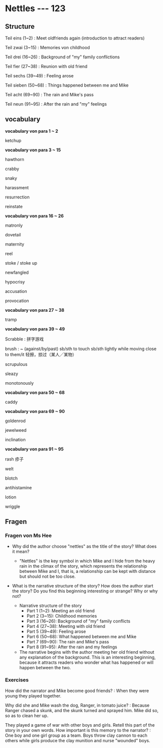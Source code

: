 # Nettles --- 123

## Structure

Teil eins (1~2)
: Meet oldfriends again (introduction to attract readers)

Teil zwai (3~15)
: Memories von childhood

Teil drei (16~26)
: Background of "my" family conflictions

Teil fier (27~38)
: Reunion with old friend

Teil sechs (39~49)
: Feeling arose

Teil sieben (50~68)
: Things happened between me and Mike

Teil acht (69~90)
: The rain and Mike's pass

Teil neun (91~95)
: After the rain and "my" feelings

## vocabulary

**vocabulary von para 1 ~ 2**

ketchup


**vocabulary von para 3 ~ 15**

hawthorn

crabby

snaky

harassment

resurrection

reinstate


**vocabulary von para 16 ~ 26**

matronly

dovetail

maternity

reel

stoke / stoke up

newfangled

hypocrisy

accusation

provocation


**vocabulary von para 27 ~ 38**

tramp


**vocabulary von para 39 ~ 49**

Scrabble
: 拼字游戏

brush
: ~ (against/by/past) sb/sth to touch sb/sth lightly while moving close to them/it 轻擦，掠过（某人╱某物）

scrupulous

sleazy

monotonously


**vocabulary von para 50 ~ 68**

caddy


**vocabulary von para 69 ~ 90**

goldenrod

jewelweed

inclination


**vocabulary von para 91 ~ 95**

rash 疹子

welt

blotch

antihistamine

lotion

wriggle

## Fragen

### Fragen von Ms Hee

- Why did the author choose "nettles" as the title of the story? What does it mean?
  - "Nettles" is the key symbol in which Mike and I hide from the heavy rain in the climax of the story, which represents the relationship between Mike and I, that is, a relationship can be kept with distance but should not be too close.

- What is the narrative structure of the story? How does the author start the story? Do you find this beginning interesting or strange? Why or why not?
  - Narrative structure of the story
    - Part 1 (1~2): Meeting an old friend
    - Part 2 (3~15): Childhood memories
    - Part 3 (16~26): Background of "my" family conflicts
    - Part 4 (27~38): Meeting with old friend
    - Part 5 (39~49): Feeling arose
    - Part 6 (50~68): What happened between me and Mike
    - Part 7 (69~90): The rain and Mike's pass
    - Part 8 (91~95): After the rain and my feelings
  - The narrative begins with the author meeting her old friend without any explanation of the background. This is an interesting beginning, because it attracts readers who wonder what has happened or will happen between the two.

### Exercises

How did the narrator and Mike become good friends?
: When they were young they played together.

Why did she and Mike wash the dog, Ranger, in tomato juice? 
: Because Ranger chased a skunk, and the skunk turned and sprayed him. Mike did so, so as to clean her up.

They played a game of war with other boys and girls. Retell this part of the story in your own words. How important is this memory to the narrator?
: One boy and one girl group as a team. Boys throw clay cannon to each others while girls produce the clay munition and nurse "wounded" boys.
